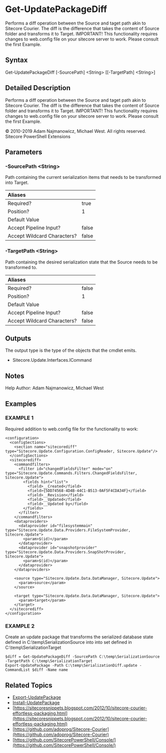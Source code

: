 # Get-UpdatePackageDiff

Performs a diff operation between the Source and taget path akin to Sitecore Courier. The diff is the difference that takes the content of Source folder and transforms it to Target. IMPORTANT! This functionality requires changes to web.config file on your sitecore server to work. Please consult the first Example.

## Syntax

Get-UpdatePackageDiff \[-SourcePath\] &lt;String&gt; \[\[-TargetPath\] &lt;String&gt;\]

## Detailed Description

Performs a diff operation between the Source and taget path akin to Sitecore Courier. The diff is the difference that takes the content of Source folder and transforms it to Target. IMPORTANT! This functionality requires changes to web.config file on your sitecore server to work. Please consult the first Example.

© 2010-2019 Adam Najmanowicz, Michael West. All rights reserved. Sitecore PowerShell Extensions

## Parameters

### -SourcePath  &lt;String&gt;

Path containing the current serialization items that needs to be transformed into Target.

| Aliases |  |
| :--- | :--- |
| Required? | true |
| Position? | 1 |
| Default Value |  |
| Accept Pipeline Input? | false |
| Accept Wildcard Characters? | false |

### -TargetPath  &lt;String&gt;

Path containing the desired serialization state that the Source needs to be transformed to.

| Aliases |  |
| :--- | :--- |
| Required? | false |
| Position? | 1 |
| Default Value |  |
| Accept Pipeline Input? | false |
| Accept Wildcard Characters? | false |

## Outputs

The output type is the type of the objects that the cmdlet emits.

* Sitecore.Update.Interfaces.ICommand 

## Notes

Help Author: Adam Najmanowicz, Michael West

## Examples

### EXAMPLE 1

Required addition to web.config file for the functionality to work:

```text
<configuration>
  <configSections>
    <section name="sitecorediff" type="Sitecore.Update.Configuration.ConfigReader, Sitecore.Update"/>
  </configSections>
  <sitecorediff>
    <commandfilters>
      <filter id="changedFieldsFilter" mode="on" type="Sitecore.Update.Commands.Filters.ChangedFieldsFilter, Sitecore.Update">
        <fields hint="list">
          <field>__Created</field>
          <field>{5DD74568-4D4B-44C1-B513-0AF5F4CDA34F}</field>
          <field>__Revision</field>
          <field>__Updated</field>
          <field>__Updated by</field>
        </fields>
      </filter>
    </commandfilters>
    <dataproviders>
      <dataprovider id="filesystemmain" type="Sitecore.Update.Data.Providers.FileSystemProvider, Sitecore.Update">
        <param>$(id)</param>
      </dataprovider>
      <dataprovider id="snapshotprovider" type="Sitecore.Update.Data.Providers.SnapShotProvider, Sitecore.Update">
        <param>$(id)</param>
      </dataprovider>
    </dataproviders>

    <source type="Sitecore.Update.Data.DataManager, Sitecore.Update">
      <param>source</param>
    </source>

    <target type="Sitecore.Update.Data.DataManager, Sitecore.Update">
      <param>target</param>
    </target>
  </sitecorediff>
</configuration>
```

### EXAMPLE 2

Create an update package that transforms the serialized database state defined in C:\temp\SerializationSource into into set defined in C:\temp\SerializationTarget

```text
$diff = Get-UpdatePackageDiff -SourcePath C:\temp\SerializationSource -TargetPath C:\temp\SerializationTarget
Export-UpdatePackage -Path C:\temp\SerializationDiff.update -CommandList $diff -Name name
```

## Related Topics

* [Export-UpdatePackage](export-updatepackage.md)
* [Install-UpdatePackage](install-updatepackage.md)
* [https://sitecoresnippets.blogspot.com/2012/10/sitecore-courier-effortless-packaging.html](https://sitecoresnippets.blogspot.com/2012/10/sitecore-courier-effortless-packaging.html) 
* [https://github.com/adoprog/Sitecore-Courier](https://github.com/adoprog/Sitecore-Courier) 
* [https://github.com/SitecorePowerShell/Console/](https://github.com/SitecorePowerShell/Console/) 

